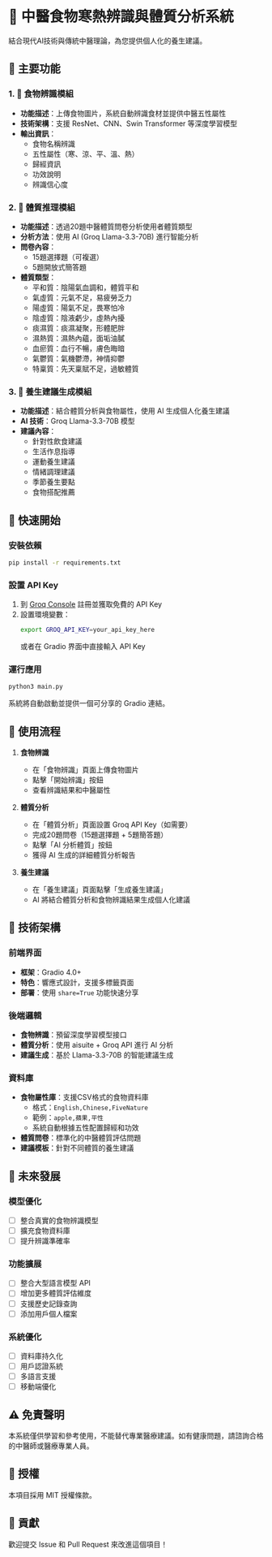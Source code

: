 # 🏥 中醫食物寒熱辨識與體質分析系統

結合現代AI技術與傳統中醫理論，為您提供個人化的養生建議。

## 🌟 主要功能

### 1. 🍎 食物辨識模組
- **功能描述**：上傳食物圖片，系統自動辨識食材並提供中醫五性屬性
- **技術架構**：支援 ResNet、CNN、Swin Transformer 等深度學習模型
- **輸出資訊**：
  - 食物名稱辨識
  - 五性屬性（寒、涼、平、溫、熱）
  - 歸經資訊
  - 功效說明
  - 辨識信心度

### 2. 🏥 體質推理模組
- **功能描述**：透過20題中醫體質問卷分析使用者體質類型
- **分析方法**：使用 AI (Groq Llama-3.3-70B) 進行智能分析
- **問卷內容**：
  - 15題選擇題（可複選）
  - 5題開放式簡答題
- **體質類型**：
  - 平和質：陰陽氣血調和，體質平和
  - 氣虛質：元氣不足，易疲勞乏力
  - 陽虛質：陽氣不足，畏寒怕冷
  - 陰虛質：陰液虧少，虛熱內擾
  - 痰濕質：痰濕凝聚，形體肥胖
  - 濕熱質：濕熱內蘊，面垢油膩
  - 血瘀質：血行不暢，膚色晦暗
  - 氣鬱質：氣機鬱滯，神情抑鬱
  - 特稟質：先天稟賦不足，過敏體質

### 3. 🌿 養生建議生成模組
- **功能描述**：結合體質分析與食物屬性，使用 AI 生成個人化養生建議
- **AI 技術**：Groq Llama-3.3-70B 模型
- **建議內容**：
  - 針對性飲食建議
  - 生活作息指導
  - 運動養生建議
  - 情緒調理建議
  - 季節養生要點
  - 食物搭配推薦

## 🚀 快速開始

### 安裝依賴
```bash
pip install -r requirements.txt
```

### 設置 API Key
1. 到 [Groq Console](https://console.groq.com/) 註冊並獲取免費的 API Key
2. 設置環境變數：
   ```bash
   export GROQ_API_KEY=your_api_key_here
   ```
   或者在 Gradio 界面中直接輸入 API Key

### 運行應用
```bash
python3 main.py
```

系統將自動啟動並提供一個可分享的 Gradio 連結。

## 📱 使用流程

1. **食物辨識**
   - 在「食物辨識」頁面上傳食物圖片
   - 點擊「開始辨識」按鈕
   - 查看辨識結果和中醫屬性

2. **體質分析**
   - 在「體質分析」頁面設置 Groq API Key（如需要）
   - 完成20題問卷（15題選擇題 + 5題簡答題）
   - 點擊「AI 分析體質」按鈕
   - 獲得 AI 生成的詳細體質分析報告

3. **養生建議**
   - 在「養生建議」頁面點擊「生成養生建議」
   - AI 將結合體質分析和食物辨識結果生成個人化建議

## 🔧 技術架構

### 前端界面
- **框架**：Gradio 4.0+
- **特色**：響應式設計，支援多標籤頁面
- **部署**：使用 `share=True` 功能快速分享

### 後端邏輯
- **食物辨識**：預留深度學習模型接口
- **體質分析**：使用 aisuite + Groq API 進行 AI 分析
- **建議生成**：基於 Llama-3.3-70B 的智能建議生成

### 資料庫
- **食物屬性庫**：支援CSV格式的食物資料庫
  - 格式：`English,Chinese,FiveNature`
  - 範例：`apple,蘋果,平性`
  - 系統自動根據五性配置歸經和功效
- **體質問卷**：標準化的中醫體質評估問題
- **建議模板**：針對不同體質的養生建議

## 🎯 未來發展

### 模型優化
- [ ] 整合真實的食物辨識模型
- [ ] 擴充食物資料庫
- [ ] 提升辨識準確率

### 功能擴展
- [ ] 整合大型語言模型 API
- [ ] 增加更多體質評估維度
- [ ] 支援歷史記錄查詢
- [ ] 添加用戶個人檔案

### 系統優化
- [ ] 資料庫持久化
- [ ] 用戶認證系統
- [ ] 多語言支援
- [ ] 移動端優化

## ⚠️ 免責聲明

本系統僅供學習和參考使用，不能替代專業醫療建議。如有健康問題，請諮詢合格的中醫師或醫療專業人員。

## 📄 授權

本項目採用 MIT 授權條款。

## 🤝 貢獻

歡迎提交 Issue 和 Pull Request 來改進這個項目！ 